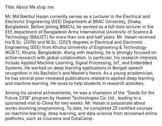 Title: About Me
slug: me

Mr. Md Rakibul Hasan currently serves as a Lecturer in the Electrical and Electronic Engineering (EEE) Department at BRAC University, Dhaka, Bangladesh. Before joining BRACU, he worked as a full-time lecturer in the EEE department of Bangladesh Army International University of Science & Technology (BAIUST) for more than one and half years. Mr. Hasan received his B.Sc. (2019) and M.Sc. (2021) degrees in Electrical and Electronic Engineering (EEE) from Khulna University of Engineering & Technology (KUET), Khulna, Bangladesh. Along with teaching, he is strongly focused on active research with global collaboration. In particular, his research interests include Applied Machine Learning, Signal Processing, IoT, and Embedded Systems. He worked on deep learning applications in Bengali speech recognition in his Bachelor’s and Master’s thesis. As a young academician, he has several peer-reviewed publications related to applied deep learning and machine learning. He loves to help students in research activities.

Among his several achievements, he was a champion of the “Seeds for the Future 2018” program by Huawei Technologies Co. Ltd., leading to a sponsored visit to China for two weeks. Mr. Hasan is passionate about works involving programming. To date, he completed 25 certified courses on machine learning, deep learning, and data science from renowned online platforms, such as Coursera and DataCamp.
